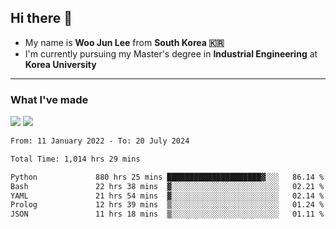 ## Hi there 👋

- My name is **Woo Jun Lee** from **South Korea 🇰🇷**
- I'm currently pursuing my Master's degree in **Industrial Engineering** at **Korea University**

---

### What I've made

<a href="https://share.streamlit.io/tomtom1103/kuiai_hackathon_2022/main/JL_app.py"><img src="https://img.shields.io/badge/Journey Lee-161B22?style=for-the-badge&logo=streamlit&logoColor=FF4B4B"/></a> <a href="https://jeon-100.github.io/Dangzang/"><img src="https://img.shields.io/badge/당신을 위한 장학금, 당장!-161B22?style=for-the-badge&logo=react&logoColor=#61DAFB"/></a>

<!--START_SECTION:waka-->

```txt
From: 11 January 2022 - To: 20 July 2024

Total Time: 1,014 hrs 29 mins

Python             880 hrs 25 mins █████████████████████▓░░░   86.14 %
Bash               22 hrs 38 mins  ▓░░░░░░░░░░░░░░░░░░░░░░░░   02.21 %
YAML               21 hrs 54 mins  ▓░░░░░░░░░░░░░░░░░░░░░░░░   02.14 %
Prolog             12 hrs 39 mins  ▒░░░░░░░░░░░░░░░░░░░░░░░░   01.24 %
JSON               11 hrs 18 mins  ▒░░░░░░░░░░░░░░░░░░░░░░░░   01.11 %
```

<!--END_SECTION:waka-->

